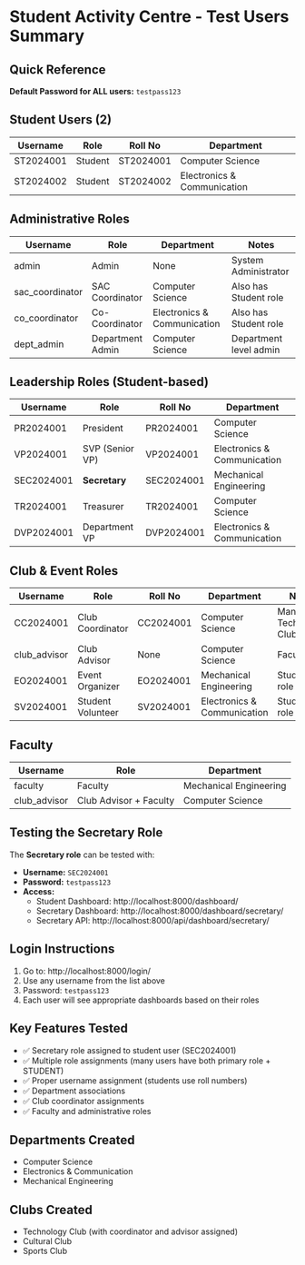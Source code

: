 # Student Activity Centre - Test Users Summary

## Quick Reference
**Default Password for ALL users:** `testpass123`

## Student Users (2)
| Username | Role | Roll No | Department |
|----------|------|---------|------------|
| ST2024001 | Student | ST2024001 | Computer Science |
| ST2024002 | Student | ST2024002 | Electronics & Communication |

## Administrative Roles
| Username | Role | Department | Notes |
|----------|------|------------|-------|
| admin | Admin | None | System Administrator |
| sac_coordinator | SAC Coordinator | Computer Science | Also has Student role |
| co_coordinator | Co-Coordinator | Electronics & Communication | Also has Student role |
| dept_admin | Department Admin | Computer Science | Department level admin |

## Leadership Roles (Student-based)
| Username | Role | Roll No | Department |
|----------|------|---------|------------|
| PR2024001 | President | PR2024001 | Computer Science |
| VP2024001 | SVP (Senior VP) | VP2024001 | Electronics & Communication |
| SEC2024001 | **Secretary** | SEC2024001 | Mechanical Engineering |
| TR2024001 | Treasurer | TR2024001 | Computer Science |
| DVP2024001 | Department VP | DVP2024001 | Electronics & Communication |

## Club & Event Roles
| Username | Role | Roll No | Department | Notes |
|----------|------|---------|------------|-------|
| CC2024001 | Club Coordinator | CC2024001 | Computer Science | Manages Technology Club |
| club_advisor | Club Advisor | None | Computer Science | Faculty role |
| EO2024001 | Event Organizer | EO2024001 | Mechanical Engineering | Student role |
| SV2024001 | Student Volunteer | SV2024001 | Electronics & Communication | Student role |

## Faculty
| Username | Role | Department |
|----------|------|------------|
| faculty | Faculty | Mechanical Engineering |
| club_advisor | Club Advisor + Faculty | Computer Science |

## Testing the Secretary Role
The **Secretary role** can be tested with:
- **Username:** `SEC2024001`
- **Password:** `testpass123`
- **Access:** 
  - Student Dashboard: http://localhost:8000/dashboard/
  - Secretary Dashboard: http://localhost:8000/dashboard/secretary/
  - Secretary API: http://localhost:8000/api/dashboard/secretary/

## Login Instructions
1. Go to: http://localhost:8000/login/
2. Use any username from the list above
3. Password: `testpass123`
4. Each user will see appropriate dashboards based on their roles

## Key Features Tested
- ✅ Secretary role assigned to student user (SEC2024001)
- ✅ Multiple role assignments (many users have both primary role + STUDENT)
- ✅ Proper username assignment (students use roll numbers)
- ✅ Department associations
- ✅ Club coordinator assignments
- ✅ Faculty and administrative roles

## Departments Created
- Computer Science
- Electronics & Communication 
- Mechanical Engineering

## Clubs Created
- Technology Club (with coordinator and advisor assigned)
- Cultural Club
- Sports Club